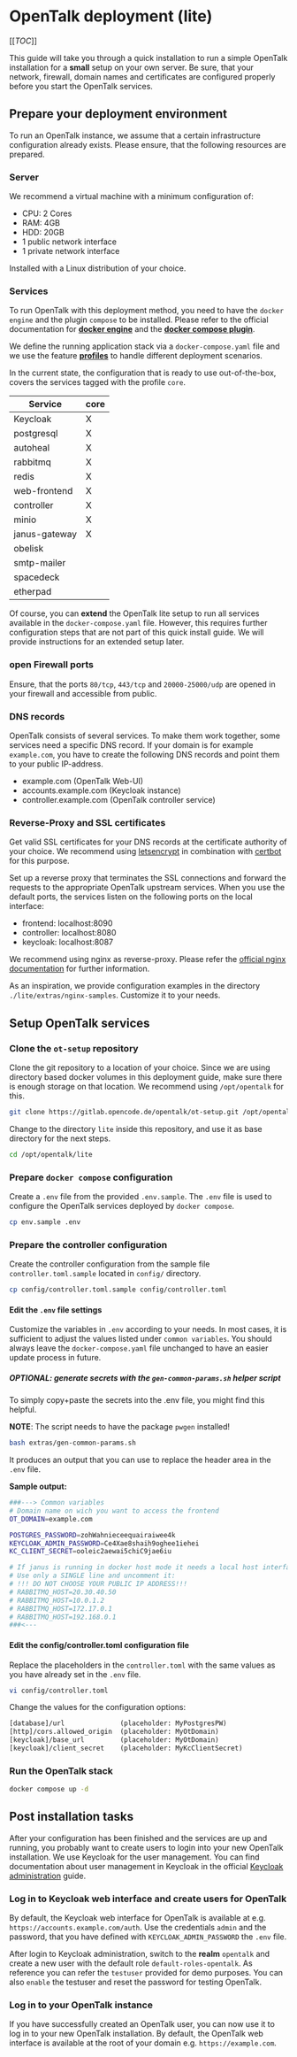 # OpenTalk deployment (lite)

[[_TOC_]]

This guide will take you through a quick installation to run a simple OpenTalk installation for a **small** setup on your own server. Be sure, that your network, firewall, domain names and certificates are configured properly before you start the OpenTalk services.

## Prepare your deployment environment

To run an OpenTalk instance, we assume that a certain infrastructure configuration already exists.
Please ensure, that the following resources are prepared.

### Server

We recommend a virtual machine with a minimum configuration of:

- CPU: 2 Cores
- RAM: 4GB
- HDD: 20GB
- 1 public network interface
- 1 private network interface

Installed with a Linux distribution of your choice.

### Services

To run OpenTalk with this deployment method, you need to have the `docker engine` and the plugin `compose` to be installed.
Please refer to the official documentation for **[docker engine](https://docs.docker.com/engine/install)** and the **[docker compose plugin](https://docs.docker.com/compose/install/linux)**.

We define the running application stack via a `docker-compose.yaml` file and we use the feature **[profiles](https://docs.docker.com/compose/profiles/)** to handle different deployment scenarios.

In the current state, the configuration that is ready to use out-of-the-box, covers the services tagged with the profile `core`.

| Service      | core      |
|--------------|-----------|
| Keycloak     | X         |
| postgresql   | X         |
| autoheal     | X         |
| rabbitmq     | X         |
| redis        | X         |
| web-frontend | X         |
| controller   | X         |
| minio        | X         |
| janus-gateway| X         |
| obelisk      |           |
| smtp-mailer  |           |
| spacedeck    |           |
| etherpad     |           |

Of course, you can **extend** the OpenTalk lite setup to run all services available in the `docker-compose.yaml` file. However, this requires further configuration steps that are not part of this quick install guide. We will provide instructions for an extended setup later.

### open Firewall ports

Ensure, that the ports `80/tcp`, `443/tcp` and `20000-25000/udp` are opened in your firewall and accessible from public.

### DNS records

OpenTalk consists of several services. To make them work together, some services need a specific DNS record.
If your domain is for example `example.com`, you have to create the following DNS records and point them to your public IP-address.

- example.com (OpenTalk Web-UI)
- accounts.example.com (Keycloak instance)
- controller.example.com (OpenTalk controller service)

### Reverse-Proxy and SSL certificates

Get valid SSL certificates for your DNS records at the certificate authority of your choice. We recommend using [letsencrypt](https://letsencrypt.org/) in combination with [certbot](https://certbot.eff.org/) for this purpose.

Set up a reverse proxy that terminates the SSL connections and forward the requests to the appropriate OpenTalk upstream services.
When you use the default ports, the services listen on the following ports on the local interface:

- frontend:    localhost:8090
- controller:  localhost:8080
- keycloak:    localhost:8087

We recommend using nginx as reverse-proxy. Please refer the [official nginx documentation](https://docs.nginx.com/nginx/admin-guide/web-server/reverse-proxy/) for further information.

As an inspiration, we provide configuration examples in the directory `./lite/extras/nginx-samples`. Customize it to your needs.

## Setup OpenTalk services

### Clone the `ot-setup` repository

Clone the git repository to a location of your choice. Since we are using directory based docker volumes in this deployment guide, make sure there is enough storage on that location. We recommend using `/opt/opentalk` for this.

```bash
git clone https://gitlab.opencode.de/opentalk/ot-setup.git /opt/opentalk
```

Change to the directory `lite` inside this repository, and use it as base directory for the next steps.

```bash
cd /opt/opentalk/lite
```

### Prepare `docker compose` configuration

Create a `.env` file from the provided `.env.sample`. The `.env` file is used to configure the OpenTalk services deployed by `docker compose`.

```bash
cp env.sample .env
```

### Prepare the controller configuration

Create the controller configuration from the sample file `controller.toml.sample` located in `config/` directory.

```bash
cp config/controller.toml.sample config/controller.toml
```

#### Edit the `.env` file settings

Customize the variables in `.env` according to your needs. In most cases, it is sufficient to adjust the values listed under `common variables`. You should always leave the `docker-compose.yaml` file unchanged to have an easier update process in future.

##### OPTIONAL: generate secrets with the `gen-common-params.sh` helper script

To simply copy+paste the secrets into the .env file, you might find this helpful.

**NOTE**: The script needs to have the package `pwgen` installed!

```bash
bash extras/gen-common-params.sh
```

It produces an output that you can use to replace the header area in the `.env` file.

**Sample output:**

```bash
###---> Common variables
# Domain name on wich you want to access the frontend
OT_DOMAIN=example.com

POSTGRES_PASSWORD=zohWahnieceequairaiwee4k
KEYCLOAK_ADMIN_PASSWORD=Ce4Xae8shaih9oghee1iehei
KC_CLIENT_SECRET=ooleic2aewai5chiC9jae6iu 

# If janus is running in docker host mode it needs a local host interface for rabbitmq to connect.
# Use only a SINGLE line and uncomment it:
# !!! DO NOT CHOOSE YOUR PUBLIC IP ADDRESS!!!
# RABBITMQ_HOST=20.30.40.50
# RABBITMQ_HOST=10.0.1.2
# RABBITMQ_HOST=172.17.0.1
# RABBITMQ_HOST=192.168.0.1
###<---
```

#### Edit the config/controller.toml configuration file

Replace the placeholders in the `controller.toml` with the same values as you have already set in the `.env` file.

```bash
vi config/controller.toml
```

Change the values for the configuration options:

```txt
[database]/url              (placeholder: MyPostgresPW)
[http]/cors.allowed_origin  (placeholder: MyOtDomain)
[keycloak]/base_url         (placeholder: MyOtDomain)
[keycloak]/client_secret    (placeholder: MyKcClientSecret)
```

### Run the OpenTalk stack

```bash
docker compose up -d
```

## Post installation tasks

After your configuration has been finished and the services are up and running, you probably want to create users to login into your new OpenTalk installation. We use Keycloak for the user management. You can find documentation about user management in Keycloak in the official [Keycloak administration](https://www.keycloak.org/docs/latest/server_admin/#assembly-managing-users_server_administration_guide) guide.

### Log in to Keycloak web interface and create users for OpenTalk

By default, the Keycloak web interface for OpenTalk is available at e.g. `https://accounts.example.com/auth`.
Use the credentials `admin` and the password, that you have defined with `KEYCLOAK_ADMIN_PASSWORD` the `.env` file.

After login to Keycloak administration, switch to the **realm** `opentalk` and create a new user with the default role `default-roles-opentalk`. As reference you can refer the `testuser` provided for demo purposes. You can also `enable` the testuser and reset the password for testing OpenTalk.

### Log in to your OpenTalk instance

If you have successfully created an OpenTalk user, you can now use it to log in to your new OpenTalk installation.
By default, the OpenTalk web interface is available at the root of your domain e.g. `https://example.com`.
